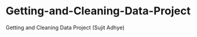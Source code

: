 Getting-and-Cleaning-Data-Project
=================================

Getting and Cleaning Data Project (Sujit Adhye)
